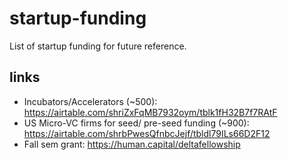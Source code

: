 # startup-funding
List of startup funding for future reference.

## links

* Incubators/Accelerators (~500): https://airtable.com/shriZxFqMB7932oym/tblk1fH32B7f7RAtF 
* US Micro-VC firms for seed/ pre-seed funding (~900): https://airtable.com/shrbPwesQfnbcJejf/tbldl79ILs66D2F12
* Fall sem grant: https://human.capital/deltafellowship
